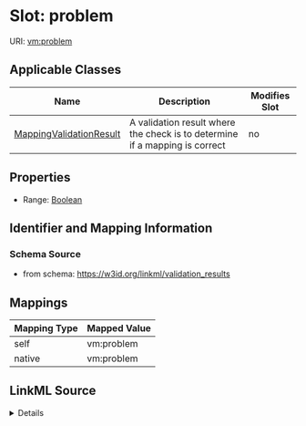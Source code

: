 

# Slot: problem



URI: [vm:problem](https://w3id.org/linkml/validation-model/problem)



<!-- no inheritance hierarchy -->





## Applicable Classes

| Name | Description | Modifies Slot |
| --- | --- | --- |
| [MappingValidationResult](MappingValidationResult.md) | A validation result where the check is to determine if a mapping is correct |  no  |







## Properties

* Range: [Boolean](Boolean.md)





## Identifier and Mapping Information







### Schema Source


* from schema: https://w3id.org/linkml/validation_results




## Mappings

| Mapping Type | Mapped Value |
| ---  | ---  |
| self | vm:problem |
| native | vm:problem |




## LinkML Source

<details>
```yaml
name: problem
from_schema: https://w3id.org/linkml/validation_results
rank: 1000
alias: problem
owner: MappingValidationResult
domain_of:
- MappingValidationResult
range: boolean

```
</details>